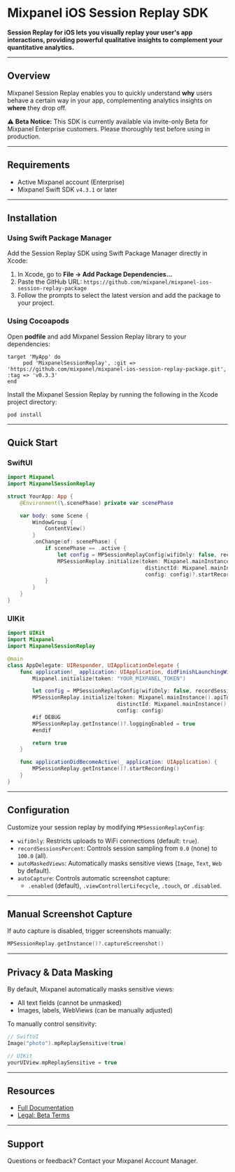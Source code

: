 # Mixpanel iOS Session Replay SDK

**Session Replay for iOS lets you visually replay your user's app interactions, providing powerful qualitative insights to complement your quantitative analytics.**

---

## Overview

Mixpanel Session Replay enables you to quickly understand **why** users behave a certain way in your app, complementing analytics insights on **where** they drop off.

⚠️ **Beta Notice:** This SDK is currently available via invite-only Beta for Mixpanel Enterprise customers. Please thoroughly test before using in production.

---

## Requirements

- Active Mixpanel account (Enterprise)
- Mixpanel Swift SDK `v4.3.1` or later

---

## Installation
### Using Swift Package Manager
Add the Session Replay SDK using Swift Package Manager directly in Xcode:

1. In Xcode, go to **File → Add Package Dependencies...**
2. Paste the GitHub URL: `https://github.com/mixpanel/mixpanel-ios-session-replay-package`
3. Follow the prompts to select the latest version and add the package to your project.

### Using Cocoapods
Open **podfile** and add Mixpanel Session Replay library to your dependencies: 

```
target 'MyApp' do
     pod 'MixpanelSessionReplay', :git => 'https://github.com/mixpanel/mixpanel-ios-session-replay-package.git', :tag => 'v0.3.3'
end
```

Install the Mixpanel Session Replay by running the following in the Xcode project directory:
```
pod install
```
---

## Quick Start

### SwiftUI

```swift
import Mixpanel
import MixpanelSessionReplay

struct YourApp: App {
    @Environment(\.scenePhase) private var scenePhase

    var body: some Scene {
        WindowGroup {
            ContentView()
        }
        .onChange(of: scenePhase) {
            if scenePhase == .active {
                let config = MPSessionReplayConfig(wifiOnly: false, recordSessionsPercent: 100.0)
                MPSessionReplay.initialize(token: Mixpanel.mainInstance().apiToken,
                                            distinctId: Mixpanel.mainInstance().distinctId,
                                            config: config)?.startRecording()
            }
        }
    }
}
```

### UIKit

```swift
import UIKit
import Mixpanel
import MixpanelSessionReplay

@main
class AppDelegate: UIResponder, UIApplicationDelegate {
    func application(_ application: UIApplication, didFinishLaunchingWithOptions launchOptions: [UIApplication.LaunchOptionsKey: Any]? = nil) -> Bool {
        Mixpanel.initialize(token: "YOUR_MIXPANEL_TOKEN")

        let config = MPSessionReplayConfig(wifiOnly: false, recordSessionsPercent: 100.0)
        MPSessionReplay.initialize(token: Mixpanel.mainInstance().apiToken,
                                   distinctId: Mixpanel.mainInstance().distinctId,
                                   config: config)
        #if DEBUG
        MPSessionReplay.getInstance()?.loggingEnabled = true
        #endif

        return true
    }

    func applicationDidBecomeActive(_ application: UIApplication) {
        MPSessionReplay.getInstance()?.startRecording()
    }
}
```

---

## Configuration

Customize your session replay by modifying `MPSessionReplayConfig`:

- `wifiOnly`: Restricts uploads to WiFi connections (default: `true`).
- `recordSessionsPercent`: Controls session sampling from `0.0` (none) to `100.0` (all).
- `autoMaskedViews`: Automatically masks sensitive views (`Image`, `Text`, `Web` by default).
- `autoCapture`: Controls automatic screenshot capture:
  - `.enabled` (default), `.viewControllerLifecycle`, `.touch`, or `.disabled`.

---

## Manual Screenshot Capture

If auto capture is disabled, trigger screenshots manually:

```swift
MPSessionReplay.getInstance()?.captureScreenshot()
```

---

## Privacy & Data Masking

By default, Mixpanel automatically masks sensitive views:

- All text fields (cannot be unmasked)
- Images, labels, WebViews (can be manually adjusted)

To manually control sensitivity:

```swift
// SwiftUI
Image("photo").mpReplaySensitive(true)

// UIKit
yourUIView.mpReplaySensitive = true
```

---

## Resources

- [Full Documentation](https://mixpanel.com/docs/session-replay/session-replay-web)
- [Legal: Beta Terms](https://mixpanel.com/legal/session-replay-beta-service-addendum)

---

## Support

Questions or feedback? Contact your Mixpanel Account Manager.

